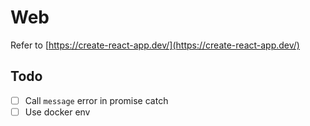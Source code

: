 # Web

Refer to [https://create-react-app.dev/](https://create-react-app.dev/)

## Todo

- [ ] Call `message` error in promise catch
- [ ] Use docker env
